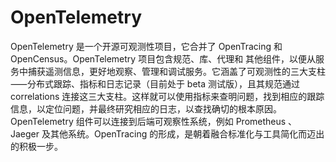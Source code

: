 # OpenTelemetry

OpenTelemetry 是一个开源可观测性项目，它合并了 OpenTracing 和 OpenCensus。OpenTelemetry 项目包含规范、库、代理和
其他组件，以便从服务中捕获遥测信息，更好地观察、管理和调试服务。它涵盖了可观测性的三大支柱⸺分布式跟踪、指标和日志记录（目前处于 beta 测试版），且其规范通过 correlations 连接这三大支柱。这样就可以使用指标来查明问题，找到相应的跟踪
信息，以定位问题，并最终研究相应的日志，以查找确切的根本原因。OpenTelemetry 组件可以连接到后端可观察性系统，例如 Prometheus 、Jaeger 及其他系统。OpenTracing 的形成，是朝着融合标准化与工具简化而迈出的积极一步。
